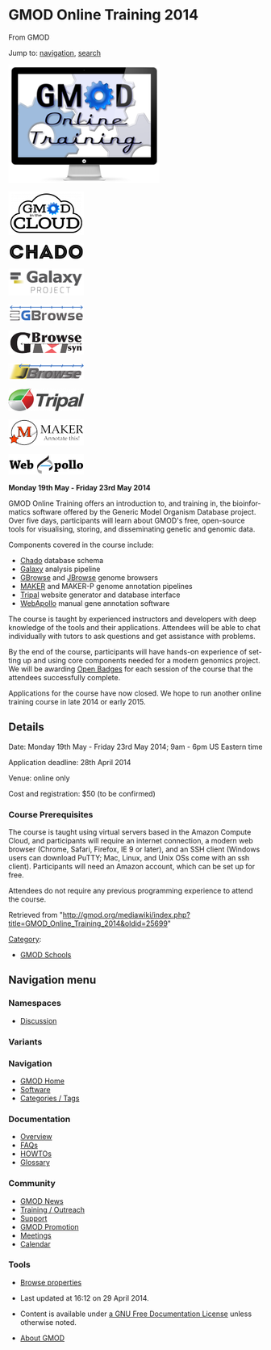 <div id="mw-page-base" class="noprint">

</div>

<div id="mw-head-base" class="noprint">

</div>

<div id="content" class="mw-body" role="main">

<span id="top"></span>

<div id="mw-js-message" style="display:none;">

</div>



# <span dir="auto">GMOD Online Training 2014</span>

<div id="bodyContent">

<div id="siteSub">

From GMOD

</div>

<div id="contentSub">

</div>

<div id="jump-to-nav" class="mw-jump">

Jump to: [navigation](#mw-navigation), [search](#p-search)

</div>

<div id="mw-content-text" class="mw-content-ltr" lang="en" dir="ltr">

<div class="floatleft">

<a href="File:Gmod-online-training.png" class="image"><img
src="../mediawiki/images/thumb/6/6f/Gmod-online-training.png/300px-Gmod-online-training.png"
srcset="../mediawiki/images/thumb/6/6f/Gmod-online-training.png/450px-Gmod-online-training.png 1.5x, ../mediawiki/images/6/6f/Gmod-online-training.png 2x"
width="300" height="235" alt="Gmod-online-training.png" /></a>

</div>

<div class="img-div-r">

<div class="floatright">

[<img
src="../mediawiki/images/thumb/6/69/GitcLogo.png/150px-GitcLogo.png"
srcset="../mediawiki/images/thumb/6/69/GitcLogo.png/225px-GitcLogo.png 1.5x, ../mediawiki/images/thumb/6/69/GitcLogo.png/300px-GitcLogo.png 2x"
width="150" height="86" alt="GMOD in the Cloud toolset" />](Cloud.1 "GMOD in the Cloud toolset")

</div>

<div class="floatright">

[<img
src="../mediawiki/images/thumb/d/d5/ChadoLogo.png/150px-ChadoLogo.png"
srcset="../mediawiki/images/thumb/d/d5/ChadoLogo.png/225px-ChadoLogo.png 1.5x, ../mediawiki/images/thumb/d/d5/ChadoLogo.png/300px-ChadoLogo.png 2x"
width="150" height="33" alt="Chado: Biological database schema" />](Chado "Chado: Biological database schema")

</div>

<div class="floatright">

[<img
src="../mediawiki/images/thumb/c/c7/GalaxyLogoBigger.png/150px-GalaxyLogoBigger.png"
srcset="../mediawiki/images/thumb/c/c7/GalaxyLogoBigger.png/225px-GalaxyLogoBigger.png 1.5x, ../mediawiki/images/thumb/c/c7/GalaxyLogoBigger.png/300px-GalaxyLogoBigger.png 2x"
width="150" height="53" alt="Galaxy: Data analysis &amp; integration" />](Galaxy.1 "Galaxy: Data analysis & integration")

</div>

<div class="floatright">

[<img
src="../mediawiki/images/thumb/0/04/GBrowseLogo.png/150px-GBrowseLogo.png"
srcset="../mediawiki/images/thumb/0/04/GBrowseLogo.png/225px-GBrowseLogo.png 1.5x, ../mediawiki/images/thumb/0/04/GBrowseLogo.png/300px-GBrowseLogo.png 2x"
width="150" height="35" alt="GBrowse: Genome annotation viewer" />](GBrowse.1 "GBrowse: Genome annotation viewer")

</div>

<div class="floatright">

[<img
src="../mediawiki/images/thumb/4/44/GBrowse_syn_logo.png/150px-GBrowse_syn_logo.png"
srcset="../mediawiki/images/thumb/4/44/GBrowse_syn_logo.png/225px-GBrowse_syn_logo.png 1.5x, ../mediawiki/images/thumb/4/44/GBrowse_syn_logo.png/300px-GBrowse_syn_logo.png 2x"
width="150" height="48" alt="GBrowse_syn: Synteny viewer" />](GBrowse_syn.1 "GBrowse_syn: Synteny viewer")

</div>

<div class="floatright">

[<img
src="../mediawiki/images/thumb/a/ac/JBrowseLogo.png/150px-JBrowseLogo.png"
srcset="../mediawiki/images/thumb/a/ac/JBrowseLogo.png/225px-JBrowseLogo.png 1.5x, ../mediawiki/images/thumb/a/ac/JBrowseLogo.png/300px-JBrowseLogo.png 2x"
width="150" height="33"
alt="JBrowse: Super-fast genome annotation viewer" />](JBrowse.1 "JBrowse: Super-fast genome annotation viewer")

</div>

<div class="floatright">

[<img
src="../mediawiki/images/thumb/0/06/TripalLogo.png/150px-TripalLogo.png"
srcset="../mediawiki/images/thumb/0/06/TripalLogo.png/225px-TripalLogo.png 1.5x, ../mediawiki/images/thumb/0/06/TripalLogo.png/300px-TripalLogo.png 2x"
width="150" height="45"
alt="Tripal: website creation software and Chado interface" />](Tripal.1 "Tripal: website creation software and Chado interface")

</div>

<div class="floatright">

[<img
src="../mediawiki/images/thumb/3/37/MAKERLogo.png/150px-MAKERLogo.png"
srcset="../mediawiki/images/thumb/3/37/MAKERLogo.png/225px-MAKERLogo.png 1.5x, ../mediawiki/images/thumb/3/37/MAKERLogo.png/300px-MAKERLogo.png 2x"
width="150" height="51" alt="MAKER: Genome annotation pipeline" />](MAKER.1 "MAKER: Genome annotation pipeline")

</div>

<div class="floatright">

[<img
src="../mediawiki/images/thumb/4/4a/WebApolloLogo.png/150px-WebApolloLogo.png"
srcset="../mediawiki/images/thumb/4/4a/WebApolloLogo.png/225px-WebApolloLogo.png 1.5x, ../mediawiki/images/thumb/4/4a/WebApolloLogo.png/300px-WebApolloLogo.png 2x"
width="150" height="41"
alt="WebApollo: browser-based annotation editor" />](WebApollo.1 "WebApollo: browser-based annotation editor")

</div>

</div>

**Monday 19th May - Friday 23rd May 2014**

  
GMOD Online Training offers an introduction to, and training in, the
bioinformatics software offered by the Generic Model Organism Database
project. Over five days, participants will learn about GMOD's free,
open-source tools for visualising, storing, and disseminating genetic
and genomic data.

Components covered in the course include:

- <a href="Chado" class="mw-redirect" title="Chado">Chado</a> database
  schema
- [Galaxy](Galaxy.1 "Galaxy") analysis pipeline
- [GBrowse](GBrowse.1 "GBrowse") and [JBrowse](JBrowse.1 "JBrowse")
  genome browsers
- [MAKER](MAKER.1 "MAKER") and MAKER-P genome annotation pipelines
- [Tripal](Tripal.1 "Tripal") website generator and database interface
- [WebApollo](WebApollo.1 "WebApollo") manual gene annotation software

The course is taught by experienced instructors and developers with deep
knowledge of the tools and their applications. Attendees will be able to
chat individually with tutors to ask questions and get assistance with
problems.

By the end of the course, participants will have hands-on experience of
setting up and using core components needed for a modern genomics
project. We will be awarding
<a href="http://www.openbadges.org/" class="external text"
rel="nofollow">Open Badges</a> for each session of the course that the
attendees successfully complete.

Applications for the course have now closed. We hope to run another
online training course in late 2014 or early 2015.

  

## <span id="Details" class="mw-headline">Details</span>

Date: Monday 19th May - Friday 23rd May 2014; 9am - 6pm US Eastern time

Application deadline: 28th April 2014

Venue: online only

Cost and registration: \$50 (to be confirmed)

  

### <span id="Course_Prerequisites" class="mw-headline">Course Prerequisites</span>

The course is taught using virtual servers based in the Amazon Compute
Cloud, and participants will require an internet connection, a modern
web browser (Chrome, Safari, Firefox, IE 9 or later), and an SSH client
(Windows users can download PuTTY; Mac, Linux, and Unix OSs come with an
ssh client). Participants will need an Amazon account, which can be set
up for free.

Attendees do not require any previous programming experience to attend
the course.

</div>

<div class="printfooter">

Retrieved from
"<http://gmod.org/mediawiki/index.php?title=GMOD_Online_Training_2014&oldid=25699>"

</div>

<div id="catlinks" class="catlinks">

<div id="mw-normal-catlinks" class="mw-normal-catlinks">

[Category](Special:Categories "Special:Categories"):

- [GMOD Schools](Category%3AGMOD_Schools "Category%3AGMOD Schools")

</div>

</div>

<div class="visualClear">

</div>

</div>

</div>

<div id="mw-navigation">

## Navigation menu

<div id="mw-head">



<div id="left-navigation">

<div id="p-namespaces" class="vectorTabs" role="navigation"
aria-labelledby="p-namespaces-label">

### Namespaces


- <span id="ca-talk"><a
  href="http://gmod.org/mediawiki/index.php?title=Talk:GMOD_Online_Training_2014&amp;action=edit&amp;redlink=1"
  accesskey="t"
  title="Discussion about the content page [t]">Discussion</a></span>

</div>

<div id="p-variants" class="vectorMenu emptyPortlet" role="navigation"
aria-labelledby="p-variants-label">

### 

### Variants[](#)

<div class="menu">

</div>

</div>

</div>





</div>

</div>

</div>

<div id="mw-panel">

<div id="p-logo" role="banner">

<a href="Main_Page"
style="background-image: url(../images/GMOD-cogs.png);"
title="Visit the main page"></a>

</div>

<div id="p-Navigation" class="portal" role="navigation"
aria-labelledby="p-Navigation-label">

### Navigation

<div class="body">

- <span id="n-GMOD-Home">[GMOD Home](Main_Page)</span>
- <span id="n-Software">[Software](GMOD_Components)</span>
- <span id="n-Categories-.2F-Tags">[Categories /
  Tags](Categories)</span>

</div>

</div>

<div id="p-Documentation" class="portal" role="navigation"
aria-labelledby="p-Documentation-label">

### Documentation

<div class="body">

- <span id="n-Overview">[Overview](Overview)</span>
- <span id="n-FAQs">[FAQs](Category%3AFAQ)</span>
- <span id="n-HOWTOs">[HOWTOs](Category%3AHOWTO)</span>
- <span id="n-Glossary">[Glossary](Glossary)</span>

</div>

</div>

<div id="p-Community" class="portal" role="navigation"
aria-labelledby="p-Community-label">

### Community

<div class="body">

- <span id="n-GMOD-News">[GMOD News](GMOD_News)</span>
- <span id="n-Training-.2F-Outreach">[Training /
  Outreach](Training_and_Outreach)</span>
- <span id="n-Support">[Support](Support)</span>
- <span id="n-GMOD-Promotion">[GMOD Promotion](GMOD_Promotion)</span>
- <span id="n-Meetings">[Meetings](Meetings)</span>
- <span id="n-Calendar">[Calendar](Calendar)</span>

</div>

</div>

<div id="p-tb" class="portal" role="navigation"
aria-labelledby="p-tb-label">

### Tools

<div class="body">


- <span id="t-smwbrowselink"><a href="Special%3ABrowse/GMOD_Online_Training_2014"
  rel="smw-browse">Browse properties</a></span>


</div>

</div>

</div>

</div>

<div id="footer" role="contentinfo">

- <span id="footer-info-lastmod">Last updated at 16:12 on 29 April
  2014.</span>
<!-- - <span id="footer-info-viewcount">55,625 page views.</span> -->
- <span id="footer-info-copyright">Content is available under
  <a href="http://www.gnu.org/licenses/fdl-1.3.html" class="external"
  rel="nofollow">a GNU Free Documentation License</a> unless otherwise
  noted.</span>

<!-- -->

- <span id="footer-places-about">[About
  GMOD](GMOD:About "GMOD:About")</span>

<!-- -->






</div>
